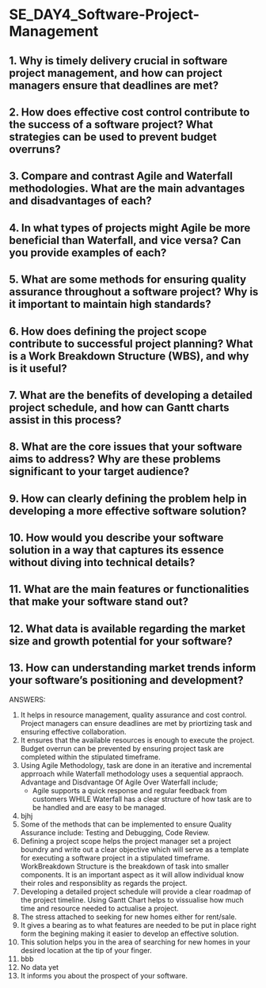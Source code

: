 # SE_DAY4_Software-Project-Management
## 1. Why is timely delivery crucial in software project management, and how can project managers ensure that deadlines are met?
## 2. How does effective cost control contribute to the success of a software project? What strategies can be used to prevent budget overruns?
## 3. Compare and contrast Agile and Waterfall methodologies. What are the main advantages and disadvantages of each?
## 4. In what types of projects might Agile be more beneficial than Waterfall, and vice versa? Can you provide examples of each?
## 5. What are some methods for ensuring quality assurance throughout a software project? Why is it important to maintain high standards?
## 6. How does defining the project scope contribute to successful project planning? What is a Work Breakdown Structure (WBS), and why is it useful?
## 7. What are the benefits of developing a detailed project schedule, and how can Gantt charts assist in this process?
## 8. What are the core issues that your software aims to address? Why are these problems significant to your target audience?
## 9. How can clearly defining the problem help in developing a more effective software solution?
## 10. How would you describe your software solution in a way that captures its essence without diving into technical details?
## 11. What are the main features or functionalities that make your software stand out?
## 12. What data is available regarding the market size and growth potential for your software?
## 13. How can understanding market trends inform your software’s positioning and development?

ANSWERS: 

1. It helps in resource management, quality assurance and cost control. Project managers can ensure deadlines are met by priortizing task and ensuring effective collaboration.
2. It ensures that the available resources is enough to execute the project. Budget overrun can be prevented by ensuring project task are completed within the stipulated timeframe.
3. Using Agile Methodology, task are done in an iterative and incremental apprroach while Waterfall methodology uses a sequential appraoch.
   Advantage and Disdvantage Of Agile Over Waterfall include;
   - Agile supports a quick response and regular feedback from customers WHILE Waterfall has a clear structure of how task are to be handled and are easy to be managed.
4. bjhj
5. Some of the methods that can be implemented to ensure Quality Assurance include: Testing and Debugging, Code Review.
6. Defining a project scope helps the project manager set a project boundry and write out a clear objective which will serve as a template for executing a software project in a stipulated timeframe.  WorkBreakdown Structure is the breakdown of task into smaller components. It is an important aspect as it will allow individual know their roles and responsiblity as regards the project.
7. Developing a detailed project schedule will provide a clear roadmap of the project timeline. Using Gantt Chart helps to vissualise how much time and resource needed to actualise a project.
8. The stress attached to seeking for new homes either for rent/sale.
9. It gives a bearing as to what features are needed to be put in place right form the begining making it easier to develop an effective solution.
10. This solution helps you in the area of searching for new homes in your desired location at the tip of your finger.
11. bbb
12. No data yet
13. It informs you about the prospect of your software. 

